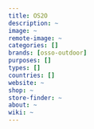 ```yaml
---
title: OS2O
description: ~
image: ~
remote-image: ~
categories: []
brands: [osso-outdoor]
purposes: []
types: []
countries: []
website: ~
shop: ~
store-finder: ~
about: ~
wiki: ~
---
```

